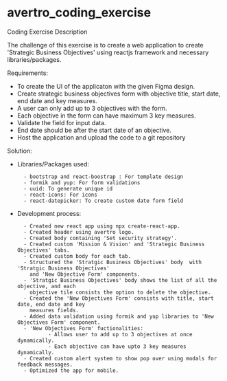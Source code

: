 # avertro_coding_exercise

Coding Exercise Description

The challenge of this exercise is to create a web application to create 'Strategic Business Objectives' using reactjs framework and necessary libraries/packages.

Requirements:

- To create the UI of the applicaton with the given Figma design.
- Create strategic business objectives form with objective title, start date, end date and key measures.
- A user can only add up to 3 objectives with the form.
- Each objective in the form can have maximum 3 key measures.
- Validate the field for input data.
- End date should be after the start date of an objective.
- Host the application and upload the code to a git repository

Solution:

- Libraries/Packages used:

        - bootstrap and react-boostrap : For template design
        - formik and yup: For form validations
        - uuid: To generate unique id
        - react-icons: For icons
        - react-datepicker: To create custom date form field

- Development process:

        - Created new react app using npx create-react-app.
        - Created header using avertro logo.
        - Created body containing 'Set security strategy'.
        - Created custom 'Mission & Vision' and 'Strategic Business Objectives' tabs.
        - Created custom body for each tab.
        - Structured the 'Stratgic Business Objectives' body  with 'Stratgic Business Objectives'
          and 'New Objective Form' components.
        - 'Stratgic Business Objectives' body shows the list of all the objective, and each
          objective tile consists the option to delete the objective.
        - Created the 'New Objectives Form' consists with title, start date, end date and key
          measures fields.
        - Added data validation using formik and yup libraries to 'New Objectives Form' component.
        - 'New Objectives Form' fuctionalities:
                - Allows user to add up to 3 objectives at once dynamically.
                - Each objective can have upto 3 key measures dynamically.
        - Created custom alert system to show pop over using modals for feedback messages.
        - Optimized the app for mobile.
